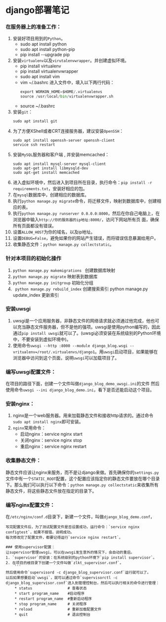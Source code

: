 # django部署笔记

### 在服务器上的准备工作：
1. 安装好项目用到的`Python`。
    * sudo apt install python
    * sudo apt install python-pip
    * pip install --upgrade pip
2. 安装`virtualenv`以及`virutalenvwrapper`。并创建虚拟环境。
    * pip install virtualenv
    * pip install virtualenvwrapper
    * sudo apt install vim
    * vim ~/.bashrc 进入文件中，填入以下两行代码：
        ```python
        export WORKON_HOME=$HOME/.virtualenvs
        source /usr/local/bin/virtualenvwrapper.sh
        ```
    * source ~/.bashrc
3. 安装`git`：
    ```shell
    sudo apt install git
    ```
4. 为了方便XShell或者CRT连接服务器，建议安装`OpenSSH`：
    ```shell
    sudo apt install openssh-server openssh-client
    service ssh restart
    ```
5. 安装`MySQL`服务器和客户端 , 并安装memcached：
    ```shell
    sudo apt install mysql-server mysql-client
    sudo apt-get install libmysqld-dev
    sudo apt-get install memcached
    ```
6. 进入虚拟环境中，然后进入到项目所在目录，执行命令：`pip install -r requirements.txt`，安装好相应的包。
7. 在`mysql`数据库中，创建相应的数据库。
8. 执行`python manage.py migrate`命令，将迁移文件，映射到数据库中，创建相应的表。
9. 执行`python manage.py runserver 0.0.0.0:8000`，然后在你自己电脑上，在浏览器中输入`http://你的服务器的ip地址:8000/`，访问下网站所有页 面，确保所有页面都没有错误。
10. 设置`ALLOW_HOST`为你的域名，以及ip地址。
11. 设置`DEBUG=False`，避免如果你的网站产生错误，而将错误信息暴漏给用户。
12. 收集静态文件：`python manage.py collectstatic`。

### 针对本项目的初始化操作
1. `python manage.py makemigrations `  创建数据库映射   
2. `python manage.py migrate`    映射表到数据库
3. `python manage.py initgroup`  初始化分组
4. ` python manage.py rebuild_index`  创建搜索索引  python manage.py update_index
更新索引


### 安装uwsgi
1. uwsgi是一个应用服务器，非静态文件的网络请求就必须通过他完成，他也可以充当静态文件服务器，但不是他的强项。uwsgi是使用python编写的，因此通过`pip install uwsgi`就可以了。(uwsgi必须安装在系统级别的Python环境中，不要安装到虚拟环境中)。
2. 使用命令`uwsgi --http :8000 --module django_blog.wsgi --vritualenv=/root/.virtualenvs/django1`。用`uwsgi`启动项目，如果能够在浏览器中访问到这个页面，说明`uwsgi`可以加载项目了。

### 编写uwsgi配置文件：
在项目的路径下面，创建一个文件叫做`django_blog_demo_uwsgi.ini`的文件
然后使用命令`uwsgi --ini django_blog_demo.ini`，看下是否还能启动这个项目。


### 安装nginx：
1. nginx是一个web服务器。用来加载静态文件和接收http请求的。通过命令`sudo apt install nginx`即可安装。
2. `nginx`常用命令：
    * 启动nginx：service nginx start
    * 关闭nginx：service nginx stop
    * 重启nginx：service nginx restart

### 收集静态文件：
静态文件应该让nginx来服务，而不是让django来做。首先确保你的`settings.py`文件中有一个`STATIC_ROOT`配置，这个配置应该指定你的静态文件要放在哪个目录下。那么我们可以执行以下命令：`python manage.py collectstatic`来收集所有静态文件，将这些静态文件放在指定的目录下。

### 编写nginx配置文件：
在`/etc/nginx/conf.d`目录下，新建一个文件，叫做`django_blog_demo.conf`，

```
写完配置文件后，为了测试配置文件是否设置成功，运行命令：`service nginx configtest`，如果不报错，说明成功。
每次修改完了配置文件，都要记得运行`service nginx restart`。

### 使用supervisor配置：
让supervisor管理uwsgi，可以在uwsgi发生意外的情况下，会自动的重启。
1. `supervisor`的安装：在系统级别的python环境下`pip install supervisor`。
2. 在项目的根目录下创建一个文件叫做`zlkt_supervisor.conf`。
    ```
然后使用命令`supervisord -c django_blog_supervisor.conf`运行就可以了。
以后如果想要启动`uwsgi`，就可以通过命令`supervisorctl -c django_blog_supervisor.conf`进入到管理控制台，然后可以执行相关的命令进行管理：
    * status                # 查看状态
    * start program_name    #启动程序
    * restart program_name  #重新启动程序
    * stop program_name     # 关闭程序
    * reload                # 重新加载配置文件
    * quit                  # 退出控制台




